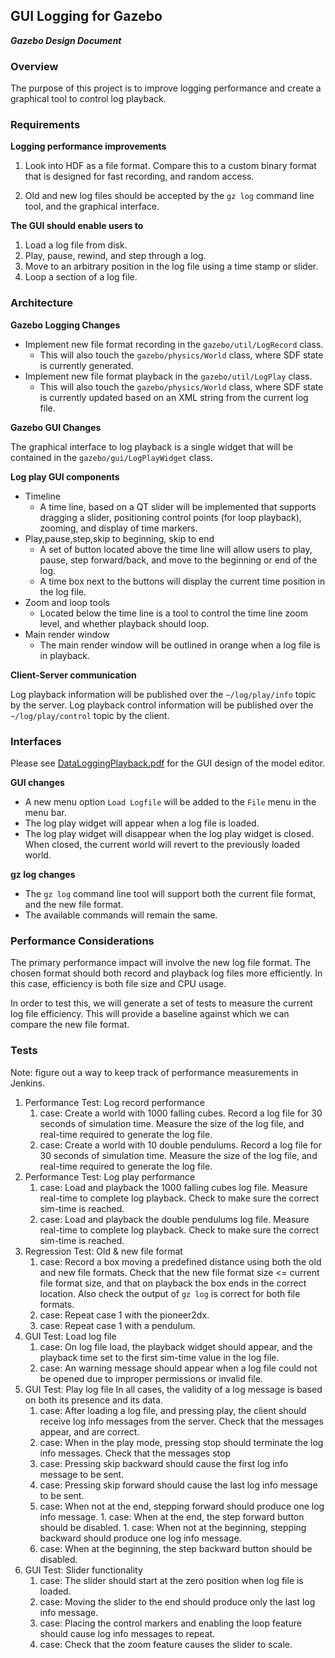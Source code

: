 ## GUI Logging for Gazebo
***Gazebo Design Document***

### Overview

The purpose of this project is to improve logging performance and create
a graphical tool to control log playback.

### Requirements

**Logging performance improvements**

1. Look into HDF as a file format. Compare this to a custom binary format
that is designed for fast recording, and random access.

1. Old and new log files should be accepted by the `gz log` command line
tool, and the graphical interface.

**The GUI should enable users to**

1. Load a log file from disk.
1. Play, pause, rewind, and step through a log.
1. Move to an arbitrary position in the log file using a time stamp or slider.
1. Loop a section of a log file. 

### Architecture

**Gazebo Logging Changes**

* Implement new file format recording in the `gazebo/util/LogRecord` class.
    * This will also touch the `gazebo/physics/World` class, where SDF state
    is currently generated.
* Implement new file format playback in the `gazebo/util/LogPlay` class.
    * This will also touch the `gazebo/physics/World` class, where SDF state
    is currently updated based on an XML string from the current log file.

**Gazebo GUI Changes**

The graphical interface to log playback is a single widget that will be contained in the `gazebo/gui/LogPlayWidget` class.

**Log play GUI components**

* Timeline 
    * A time line, based on a QT slider will be implemented that supports dragging a slider, positioning control points (for loop playback), zooming, and display of time markers. 
* Play,pause,step,skip to beginning, skip to end
    * A set of button located above the time line will allow users to play, pause, step forward/back, and move to the beginning or end of the log.
    * A time box next to the buttons will display the current time position in the log file.
* Zoom and loop tools 
    * Located below the time line is a tool to control the time line zoom level, and whether playback should loop.
* Main render window
    * The main render window will be outlined in orange when a log file is in playback.

**Client-Server communication**

Log playback information will be published over the `~/log/play/info` topic by the server. Log playback control information will be published over the `~/log/play/control` topic by the client.

### Interfaces

Please see [DataLoggingPlayback.pdf](DataLoggingPlayback.pdf) for the
GUI design of the model editor.

**GUI changes**

* A new  menu option `Load Logfile` will be added to the `File` menu in the
menu bar.
* The log play widget will appear when a log file is loaded.
* The log play widget will disappear when the log play widget is closed. When closed, the current world will revert to the previously loaded world.

**gz log changes**

* The `gz log` command line tool will support both the current file format, and the new file format.
* The available commands will remain the same.

### Performance Considerations

The primary performance impact will involve the new log file format. The
chosen format should both record and playback log files more efficiently. In
this case, efficiency is both file size and CPU usage.

In order to test this, we will generate a set of tests to measure the
current log file efficiency. This will provide a baseline against which we
can compare the new file format.

### Tests
Note: figure out a way to keep track of performance measurements in Jenkins.

1. Performance Test: Log record performance
    1. case: Create a world with 1000 falling cubes. Record a log file for
    30 seconds of simulation time. Measure the size of the log file, and
    real-time required to generate the log file.
    1. case: Create a world with 10 double pendulums. Record a log file for
    30 seconds of simulation time. Measure the size of the log file, and
    real-time required to generate the log file.
1. Performance Test: Log play performance
    1. case: Load and playback the 1000 falling cubes log file. Measure
    real-time to complete log playback. Check to make sure the correct
    sim-time is reached.
    1. case: Load and playback the double pendulums log file. Measure
    real-time to complete log playback. Check to make sure the correct
    sim-time is reached.
1. Regression Test: Old & new file format
    1. case: Record a box moving a predefined distance using both the old
    and new file formats. Check that the new file format size <= current
    file format size, and that on playback the box ends in the correct
    location. Also check the output of `gz log` is correct for both file
    formats.
    1. case: Repeat case 1 with the pioneer2dx.
    1. case: Repeat case 1 with a pendulum.
1. GUI Test: Load log file
    1. case: On log file load, the playback widget should appear, and the
    playback time set to the first sim-time value in the log file.
    1. case: An warning message should appear when a log file could not be
    opened due to improper permissions or invalid file. 
1. GUI Test: Play log file
    In all cases, the validity of a log message is based on both its
    presence and its data.
    1. case: After loading a log file, and pressing play, the client should
    receive log info messages from the server. Check that the messages
    appear, and are correct.
    1. case: When in the play mode, pressing stop should terminate the log
    info messages. Check that the messages stop
    1. case: Pressing skip backward should cause the first log info message
    to be sent.
    1. case: Pressing skip forward should cause the last log info message to
    be sent.
    1. case: When not at the end, stepping forward should produce one log
    info message.  1. case: When at the end, the step forward button should
    be disabled.  1. case: When not at the beginning, stepping backward
    should produce one log info message.
    1. case: When at the beginning, the step backward button should be disabled.
1. GUI Test: Slider functionality
    1. case: The slider should start at the zero position when log file is
    loaded.
    1. case: Moving the slider to the end should produce only the
    last log info message.
    1. case: Placing the control markers and enabling the loop feature
    should cause log info messages to repeat.
    1. case: Check that the zoom feature causes the slider to scale.
